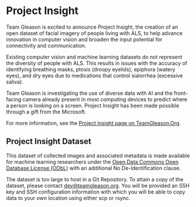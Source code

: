 # Project Insight

Team Gleason is excited to announce Project Insight, the creation of an open dataset of facial imagery of people living with ALS, to help advance innovation in computer vision and broaden the input potential for connectivity and communication.

Existing computer vision and machine learning datasets do not represent the diversity of people with ALS.  This results in issues with the accuracy of identifying breathing masks, ptosis (droopy eyelids), epiphora (watery eyes), and dry eyes due to medications that control sialorrhea (excessive saliva).

Team Gleason is investigating the use of diverse data with AI and the front-facing camera already present in most computing devices to predict where a person is looking on a screen. Project Insight has been made possible through a gift from the Microsoft.

For more information, see the [Project Insight page on TeamGleason.Org](https://teamgleason.org/projectinsight/).

## Project Insight Dataset

This dataset of collected images and associated metadata is made available for machine learning researchers under the [Open Data Commons Open Database License (ODbL)](LICENSE.md) with an additional No De-Identification clause.

The dataset is too large to host in a Git Repository.  To attain a copy of the dataset, please contact [dev@teamgleason.org](mailto:dev@teamgleason.org).  You will be provided an SSH key and SSH configuration information with which you will be able to copy data to your own location using either scp or rsync.
